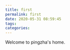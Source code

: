 ```yaml
---
title: first
permalink: first
date: 2020-05-31 08:59:45
tags:
categories:
---
```

Welcome to pingzha's home.
